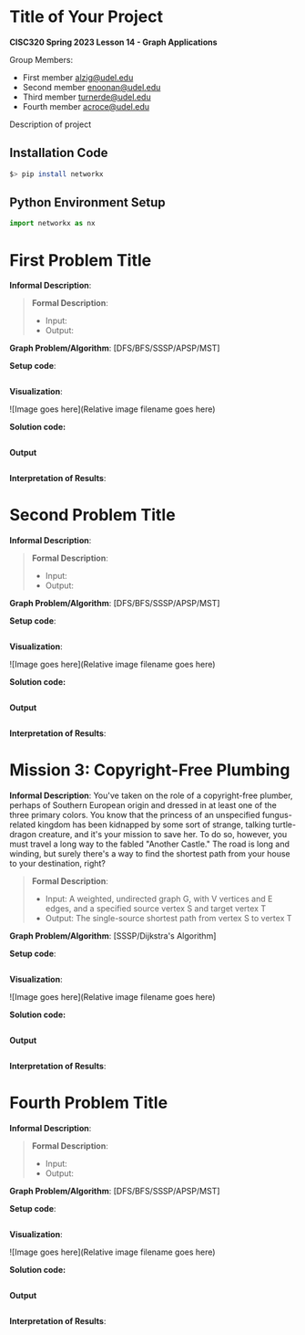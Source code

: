 # Title of Your Project

**CISC320 Spring 2023 Lesson 14 - Graph Applications**

Group Members:
* First member alzig@udel.edu
* Second member enoonan@udel.edu
* Third member turnerde@udel.edu
* Fourth member acroce@udel.edu

Description of project

## Installation Code

```sh
$> pip install networkx
```

## Python Environment Setup

```python
import networkx as nx
```

# First Problem Title

**Informal Description**: 

> **Formal Description**:
>  * Input:
>  * Output:

**Graph Problem/Algorithm**: [DFS/BFS/SSSP/APSP/MST]


**Setup code**:

```python
```

**Visualization**:

![Image goes here](Relative image filename goes here)

**Solution code:**

```python
```

**Output**

```
```

**Interpretation of Results**:



# Second Problem Title

**Informal Description**: 

> **Formal Description**:
>  * Input:
>  * Output:

**Graph Problem/Algorithm**: [DFS/BFS/SSSP/APSP/MST]


**Setup code**:

```python
```

**Visualization**:

![Image goes here](Relative image filename goes here)

**Solution code:**

```python
```

**Output**

```
```

**Interpretation of Results**:



# Mission 3: Copyright-Free Plumbing

**Informal Description**: You've taken on the role of a copyright-free plumber, perhaps of Southern European origin and dressed in at least one of the three primary colors. You know that the princess of an unspecified fungus-related kingdom has been kidnapped by some sort of strange, talking turtle-dragon creature, and it's your mission to save her. To do so, however, you must travel a long way to the fabled "Another Castle." The road is long and winding, but surely there's a way to find the shortest path from your house to your destination, right?

> **Formal Description**:
>  * Input: A weighted, undirected graph G, with V vertices and E edges, and a specified source vertex S and target vertex T
>  * Output: The single-source shortest path from vertex S to vertex T

**Graph Problem/Algorithm**: [SSSP/Dijkstra's Algorithm]


**Setup code**:

```python
```

**Visualization**:

![Image goes here](Relative image filename goes here)

**Solution code:**

```python
```

**Output**

```
```

**Interpretation of Results**:



# Fourth Problem Title

**Informal Description**: 

> **Formal Description**:
>  * Input:
>  * Output:

**Graph Problem/Algorithm**: [DFS/BFS/SSSP/APSP/MST]


**Setup code**:

```python
```

**Visualization**:

![Image goes here](Relative image filename goes here)

**Solution code:**

```python
```

**Output**

```
```

**Interpretation of Results**:

